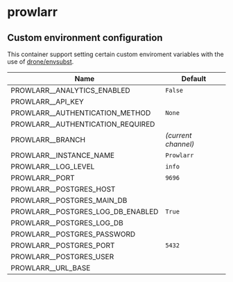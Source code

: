 # prowlarr

## Custom environment configuration

This container support setting certain custom enviroment variables with the use of [drone/envsubst](https://github.com/drone/envsubst).

| Name                              | Default             |
|-----------------------------------|---------------------|
| PROWLARR__ANALYTICS_ENABLED       | `False`             |
| PROWLARR__API_KEY                 |                     |
| PROWLARR__AUTHENTICATION_METHOD   | `None`              |
| PROWLARR__AUTHENTICATION_REQUIRED |                     |
| PROWLARR__BRANCH                  | _(current channel)_ |
| PROWLARR__INSTANCE_NAME           | `Prowlarr`          |
| PROWLARR__LOG_LEVEL               | `info`              |
| PROWLARR__PORT                    | `9696`              |
| PROWLARR__POSTGRES_HOST           |                     |
| PROWLARR__POSTGRES_MAIN_DB        |                     |
| PROWLARR__POSTGRES_LOG_DB_ENABLED | `True`              |
| PROWLARR__POSTGRES_LOG_DB         |                     |
| PROWLARR__POSTGRES_PASSWORD       |                     |
| PROWLARR__POSTGRES_PORT           | `5432`              |
| PROWLARR__POSTGRES_USER           |                     |
| PROWLARR__URL_BASE                |                     |

